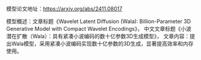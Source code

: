 模型论文地址：https://arxiv.org/abs/2411.08017

模型概述：文章标题《Wavelet Latent Diffusion (Wala): Billion-Parameter 3D Generative Model with Compact Wavelet Encodings》，
中文文章标题《小波潜在扩散（Wala）：具有紧凑小波编码的数十亿参数3D生成模型》，
文章内容：提出Wala模型，采用紧凑小波编码实现数十亿参数的3D生成，显著提高效率和内存使用。
